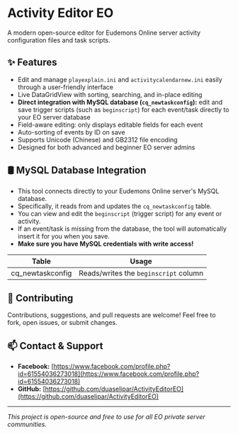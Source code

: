 # Activity Editor EO

A modern open-source editor for Eudemons Online server activity configuration files and task scripts.

## ✨ Features

- Edit and manage `playexplain.ini` and `activitycalendarnew.ini` easily through a user-friendly interface
- Live DataGridView with sorting, searching, and in-place editing
- **Direct integration with MySQL database (`cq_newtaskconfig`):** edit and save trigger scripts (such as `beginscript`) for each event/task directly to your EO server database
- Field-aware editing: only displays editable fields for each event
- Auto-sorting of events by ID on save
- Supports Unicode (Chinese) and GB2312 file encoding
- Designed for both advanced and beginner EO server admins

## 🛢️ MySQL Database Integration

- This tool connects directly to your Eudemons Online server's MySQL database.
- Specifically, it reads from and updates the `cq_newtaskconfig` table.
- You can view and edit the `beginscript` (trigger script) for any event or activity.
- If an event/task is missing from the database, the tool will automatically insert it for you when you save.
- **Make sure you have MySQL credentials with write access!**

| Table             | Usage                                    |
|-------------------|------------------------------------------|
| cq_newtaskconfig  | Reads/writes the `beginscript` column    |

## 🤝 Contributing

Contributions, suggestions, and pull requests are welcome!
Feel free to fork, open issues, or submit changes.

## 📫 Contact & Support

- **Facebook:** [https://www.facebook.com/profile.php?id=61554036273018](https://www.facebook.com/profile.php?id=61554036273018)
- **GitHub:** [https://github.com/duaselipar/ActivityEditorEO](https://github.com/duaselipar/ActivityEditorEO)

---

*This project is open-source and free to use for all EO private server communities.*
